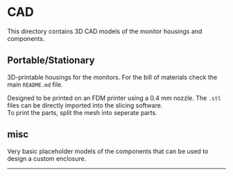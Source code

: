 # CAD

This directory contains 3D CAD models of the monitor housings and components.

## Portable/Stationary

3D-printable housings for the monitors. For the bill of materials check the main `README.md` file.

Designed to be printed on an FDM printer using a 0.4 mm nozzle. The `.stl` files can be directly imported into the slicing software.  
To print the parts, split the mesh into seperate parts.

## misc

Very basic placeholder models of the components that can be used to design a custom enclosure.

---
